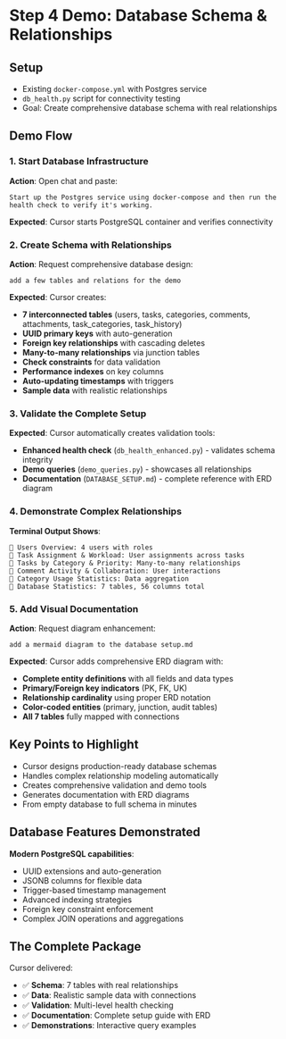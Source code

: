 # Step 4 Demo: Database Schema & Relationships

## Setup
- Existing `docker-compose.yml` with Postgres service
- `db_health.py` script for connectivity testing
- Goal: Create comprehensive database schema with real relationships

## Demo Flow

### 1. Start Database Infrastructure
**Action**: Open chat and paste:

```
Start up the Postgres service using docker-compose and then run the health check to verify it's working.
```

**Expected**: Cursor starts PostgreSQL container and verifies connectivity

### 2. Create Schema with Relationships
**Action**: Request comprehensive database design:

```
add a few tables and relations for the demo
```

**Expected**: Cursor creates:
- **7 interconnected tables** (users, tasks, categories, comments, attachments, task_categories, task_history)
- **UUID primary keys** with auto-generation
- **Foreign key relationships** with cascading deletes
- **Many-to-many relationships** via junction tables
- **Check constraints** for data validation
- **Performance indexes** on key columns
- **Auto-updating timestamps** with triggers
- **Sample data** with realistic relationships

### 3. Validate the Complete Setup
**Expected**: Cursor automatically creates validation tools:
- **Enhanced health check** (`db_health_enhanced.py`) - validates schema integrity
- **Demo queries** (`demo_queries.py`) - showcases all relationships
- **Documentation** (`DATABASE_SETUP.md`) - complete reference with ERD diagram

### 4. Demonstrate Complex Relationships
**Terminal Output Shows**:
```
🎯 Users Overview: 4 users with roles
🎯 Task Assignment & Workload: User assignments across tasks  
🎯 Tasks by Category & Priority: Many-to-many relationships
🎯 Comment Activity & Collaboration: User interactions
🎯 Category Usage Statistics: Data aggregation
🎯 Database Statistics: 7 tables, 56 columns total
```

### 5. Add Visual Documentation
**Action**: Request diagram enhancement:

```
add a mermaid diagram to the database setup.md
```

**Expected**: Cursor adds comprehensive ERD diagram with:
- **Complete entity definitions** with all fields and data types
- **Primary/Foreign key indicators** (PK, FK, UK)
- **Relationship cardinality** using proper ERD notation
- **Color-coded entities** (primary, junction, audit tables)
- **All 7 tables** fully mapped with connections

## Key Points to Highlight
- Cursor designs production-ready database schemas
- Handles complex relationship modeling automatically  
- Creates comprehensive validation and demo tools
- Generates documentation with ERD diagrams
- From empty database to full schema in minutes

## Database Features Demonstrated
**Modern PostgreSQL capabilities**:
- UUID extensions and auto-generation
- JSONB columns for flexible data
- Trigger-based timestamp management  
- Advanced indexing strategies
- Foreign key constraint enforcement
- Complex JOIN operations and aggregations

## The Complete Package
Cursor delivered:
- ✅ **Schema**: 7 tables with real relationships
- ✅ **Data**: Realistic sample data with connections
- ✅ **Validation**: Multi-level health checking
- ✅ **Documentation**: Complete setup guide with ERD
- ✅ **Demonstrations**: Interactive query examples 